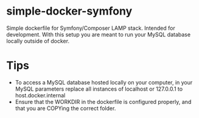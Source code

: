 # simple-docker-symfony
Simple dockerfile for Symfony/Composer LAMP stack. Intended for development. With this setup you are meant to run your MySQL database locally outside of docker.

# Tips
- To access a MySQL database hosted locally on your computer, in your MySQL parameters replace all instances of localhost or 127.0.0.1 to host.docker.internal
- Ensure that the WORKDIR in the dockerfile is configured properly, and that you are COPYing the correct folder.
